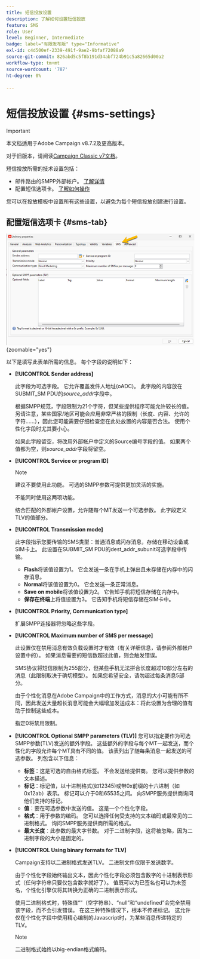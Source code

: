 ```yaml
---
title: 短信投放设置
description: 了解如何设置短信投放
feature: SMS
role: User
level: Beginner, Intermediate
badge: label="有限发布版" type="Informative"
exl-id: c4d500ef-2339-491f-9ae2-9bfaf72088a9
source-git-commit: 826abd5c5f8b191d34abf724b91c5a82665d00a2
workflow-type: tm+mt
source-wordcount: '787'
ht-degree: 0%

---
```


# 短信投放设置 {#sms-settings}

>[!IMPORTANT]
>
>本文档适用于Adobe Campaign v8.7.2及更高版本。
>
>对于旧版本，请阅读[Campaign Classic v7文档](https://experienceleague.adobe.com/en/docs/campaign-classic/using/sending-messages/sending-messages-on-mobiles/sms-set-up/sms-set-up)。

短信投放所需的技术设置包括：

* 邮件路由的SMPP外部帐户。 [了解详情](smpp-external-account.md#smpp-connection-settings)
* 配置短信选项卡。 [了解如何操作](#sms-tab)

您可以在投放模板中设置所有这些设置，以避免为每个短信投放创建进行设置。

## 配置短信选项卡 {#sms-tab}

![](assets/send_settings.png){zoomable="yes"}

以下是填写此表单所需的信息。 每个字段的说明如下：

* **[!UICONTROL Sender address]**

  此字段为可选字段。 它允许覆盖发件人地址(oADC)。 此字段的内容放在SUBMIT_SM PDU的&#x200B;*source_addr*&#x200B;字段中。

  根据SMPP规范，字段限制为21个字符，但某些提供程序可能允许较长的值。 另请注意，某些国家/地区可能会应用非常严格的限制（长度、内容、允许的字符……），因此您可能需要仔细检查您在此处放置的内容是否合法。 使用个性化字段时尤其要小心。

  如果此字段留空，将改用外部帐户中定义的Source编号字段的值。 如果两个值都为空，则&#x200B;*source_addr*&#x200B;字段将留空。

* **[!UICONTROL Service or program ID]**

  >[!NOTE]
  >
  >建议不要使用此功能。 可选的SMPP参数可提供更加灵活的实施。
  >
  >不能同时使用这两项功能。

  结合匹配的外部帐户设置，允许随每个MT发送一个可选参数。 此字段定义TLV的值部分。

* **[!UICONTROL Transmission mode]**

  此字段指示您要传输的SMS类型：普通消息或闪存消息，存储在移动设备或SIM卡上。 此设置在SUBMIT_SM PDU的dest_addr_subunit可选字段中传输。

   * **Flash**&#x200B;将该值设置为1。 它会发送一条在手机上弹出且未存储在内存中的闪存消息。
   * **Normal**&#x200B;将该值设置为0。 它会发送一条正常消息。
   * **Save on mobile**&#x200B;将该值设置为2。 它告知手机将短信存储在内存中。
   * **保存在终端**&#x200B;上将值设置为3。 它告知手机将短信存储在SIM卡中。

* **[!UICONTROL Priority, Communication type]**

  扩展SMPP连接器将忽略这些字段。

* **[!UICONTROL Maximum number of SMS per message]**

  此设置仅在禁用消息有效负载设置时才有效（有关详细信息，请参阅外部帐户设置中的）。 如果消息需要的短信数超过此值，则会触发错误。

  SMS协议将短信限制为255部分，但某些手机无法拼合长度超过10部分左右的消息（此限制取决于确切模型）。 如果您希望安全，请勿超过每条消息5部分。

  由于个性化消息在Adobe Campaign中的工作方式，消息的大小可能有所不同，因此发送大量超长消息可能会大幅增加发送成本：将此设置为合理的值有助于控制这些成本。

  指定0将禁用限制。

* **[!UICONTROL Optional SMPP parameters (TLV)]**
您可以指定要作为可选SMPP参数(TLV)发送的额外字段。 这些额外的字段与每个MT一起发送，而个性化的字段允许每个MT具有不同的值。
该表列出了随每条消息一起发送的可选参数。 列包含以下信息：
   * **标签**：这是可选的自由格式标签。 不会发送给提供商。 您可以提供参数的文本描述。
   * **标记**：标记值，以十进制格式(如12345)或带0x前缀的十六进制（如0x12ab）表示。 标记可以介于0和65535之间。 向SMPP服务提供商询问他们支持的标记。
   * **值**：要在可选参数中发送的值。 这是一个个性化字段。
   * **格式**：用于参数的编码。 您可以选择任何受支持的文本编码或最常见的二进制格式。 询问SMPP服务提供商所需的格式。
   * **最大长度**：此参数的最大字节数。 对于二进制字段，这将被忽略，因为二进制字段的大小是固定的。

* **[!UICONTROL Using binary formats for TLV]**

  Campaign支持以二进制格式发送TLV。 二进制文件仅限于发送数字。

  由于个性化字段始终输出文本，因此个性化字段必须包含数字的十进制表示形式（任何字符串只要仅包含数字就好了）。 值既可以为已签名也可以为未签名，个性化引擎仅将其转换为正确的二进制表示形式。

  使用二进制格式时，特殊值“”（空字符串）、“null”和“undefined”会完全禁用该字段，而不会引发错误。 在这三种特殊情况下，根本不传递标记。 这允许仅在个性化字段中使用精心编制的Javascript时，为某些消息传递特定的TLV。

  >[!NOTE]
  >
  >二进制格式始终以big-endian格式编码。

